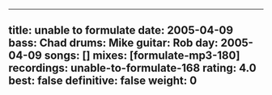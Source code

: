 
---
title: unable to formulate
date: 2005-04-09
bass:	Chad
drums:	Mike
guitar:	Rob
day: 2005-04-09
songs: []
mixes: [formulate-mp3-180]
recordings: unable-to-formulate-168
rating: 4.0
best: false
definitive: false
weight: 0
---
